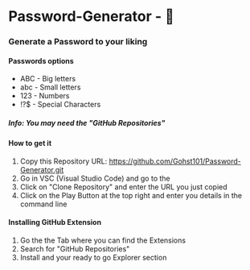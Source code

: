 # Password-Generator - 🔐
### Generate a Password to your liking


#### Passwords options
- ABC - Big letters
- abc - Small letters
- 123 - Numbers
- !?$ - Special Characters


##### Info: You may need the "GitHub Repositories"

#### How to get it
1. Copy this Repository URL: https://github.com/Gohst101/Password-Generator.git
2. Go in VSC (Visual Studio Code) and go to the 
3. Click on "Clone Repository" and enter the URL you just copied
4. Click on the Play Button at the top right and enter you details in the command line


#### Installing GitHub Extension
1. Go the the Tab where you can find the Extensions
2. Search for "GitHub Repositories"
3. Install and your ready to go Explorer section
